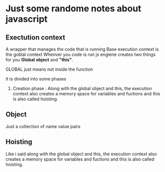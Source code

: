 # Just some randome notes about javascript

## Exectution context
A wrapper that manages the code that is running
Base execution context is the goblal context 
Whenver you code is run js engiene creates two things for you **Global object** and **"this"**.

GLOBAL just means not inside the function

It is divided into some phases
1) Creation phase : Along with the global object and this, the execution context also creates a memory space for variables and fuctions and this is also called hoisting. 

## Object
Just a collection of name value pairs

## Hoisting
Like i said along with the global object and this, the execution context also creates a memory space for variables and fuctions and this is also called hoisting.